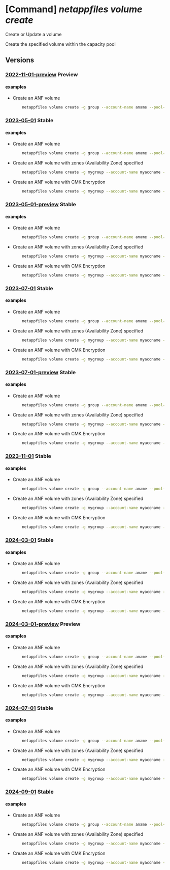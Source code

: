 # [Command] _netappfiles volume create_

Create or Update a volume

Create the specified volume within the capacity pool

## Versions

### [2022-11-01-preview](/Resources/mgmt-plane/L3N1YnNjcmlwdGlvbnMve30vcmVzb3VyY2Vncm91cHMve30vcHJvdmlkZXJzL21pY3Jvc29mdC5uZXRhcHAvbmV0YXBwYWNjb3VudHMve30vY2FwYWNpdHlwb29scy97fS92b2x1bWVzL3t9/2022-11-01-preview.xml) **Preview**

<!-- mgmt-plane /subscriptions/{}/resourcegroups/{}/providers/microsoft.netapp/netappaccounts/{}/capacitypools/{}/volumes/{} 2022-11-01-preview -->

#### examples

- Create an ANF volume
    ```bash
        netappfiles volume create -g group --account-name aname --pool-name pname --volume-name vname -l location --service-level "Premium" --usage-threshold 107374182400 --creation-token "unique-token" --protocol-types NFSv3 --vnet myvnet --subnet-id "/subscriptions/mysubsid/resourceGroups/myrg/providers/Microsoft.Network/virtualNetworks/myvnet/subnets/default" --rules '[{"allowed_clients":"0.0.0.0/0","rule_index":"1","unix_read_only":"true","unix_read_write":"false","cifs":"false","nfsv3":"true","nfsv41":"false"}]'
    ```

### [2023-05-01](/Resources/mgmt-plane/L3N1YnNjcmlwdGlvbnMve30vcmVzb3VyY2Vncm91cHMve30vcHJvdmlkZXJzL21pY3Jvc29mdC5uZXRhcHAvbmV0YXBwYWNjb3VudHMve30vY2FwYWNpdHlwb29scy97fS92b2x1bWVzL3t9/2023-05-01.xml) **Stable**

<!-- mgmt-plane /subscriptions/{}/resourcegroups/{}/providers/microsoft.netapp/netappaccounts/{}/capacitypools/{}/volumes/{} 2023-05-01 -->

#### examples

- Create an ANF volume
    ```bash
        netappfiles volume create -g group --account-name aname --pool-name pname --volume-name vname -l location --service-level "Premium" --usage-threshold 107374182400 --creation-token "unique-token" --protocol-types NFSv3 --vnet myvnet --subnet-id "/subscriptions/mysubsid/resourceGroups/myrg/providers/Microsoft.Network/virtualNetworks/myvnet/subnets/default" --rules '[{"allowed_clients":"0.0.0.0/0","rule_index":"1","unix_read_only":"true","unix_read_write":"false","cifs":"false","nfsv3":"true","nfsv41":"false"}]'
    ```

- Create an ANF volume with zones (Availability Zone) specified
    ```bash
        netappfiles volume create -g mygroup --account-name myaccname --pool-name mypoolname --name myvolname -l westus2 --service-level premium --usage-threshold 100 --file-path "unique-file-path" --vnet myvnet --subnet mysubnet --protocol-types NFSv3 --zones zone1
    ```

- Create an ANF volume with CMK Encryption
    ```bash
        netappfiles volume create -g mygroup --account-name myaccname --pool-name mypoolname --name myvolname -l westus2 --service-level premium --usage-threshold 100 --file-path "unique-file-path" --vnet myvnet --subnet mysubnet --protocol-types NFSv3 --network-features Standard --protocol-types NFSv4.1 --rule-index 1 --allowed-clients '10.7.0.0/24' --kerberos-enabled false --encryption-key-source  Microsoft.KeyVault --kv-private-endpoint-id myPrivateEndpointId
    ```

### [2023-05-01-preview](/Resources/mgmt-plane/L3N1YnNjcmlwdGlvbnMve30vcmVzb3VyY2Vncm91cHMve30vcHJvdmlkZXJzL21pY3Jvc29mdC5uZXRhcHAvbmV0YXBwYWNjb3VudHMve30vY2FwYWNpdHlwb29scy97fS92b2x1bWVzL3t9/2023-05-01-preview.xml) **Stable**

<!-- mgmt-plane /subscriptions/{}/resourcegroups/{}/providers/microsoft.netapp/netappaccounts/{}/capacitypools/{}/volumes/{} 2023-05-01-preview -->

#### examples

- Create an ANF volume
    ```bash
        netappfiles volume create -g group --account-name aname --pool-name pname --volume-name vname -l location --service-level "Premium" --usage-threshold 100 --creation-token "unique-token" --protocol-types NFSv3 --vnet myvnet --subnet-id "/subscriptions/mysubsid/resourceGroups/myrg/providers/Microsoft.Network/virtualNetworks/myvnet/subnets/default" --rules '[{"allowed_clients":"0.0.0.0/0","rule_index":"1","unix_read_only":"true","unix_read_write":"false","cifs":"false","nfsv3":"true","nfsv41":"false"}]'
    ```

- Create an ANF volume with zones (Availability Zone) specified
    ```bash
        netappfiles volume create -g mygroup --account-name myaccname --pool-name mypoolname --name myvolname -l westus2 --service-level premium --usage-threshold 100 --file-path "unique-file-path" --vnet myvnet --subnet mysubnet --protocol-types NFSv3 --zones zone1
    ```

- Create an ANF volume with CMK Encryption
    ```bash
        netappfiles volume create -g mygroup --account-name myaccname --pool-name mypoolname --name myvolname -l westus2 --service-level premium --usage-threshold 100 --file-path "unique-file-path" --vnet myvnet --subnet mysubnet --protocol-types NFSv3 --network-features Standard --protocol-types NFSv4.1 --rule-index 1 --allowed-clients '10.7.0.0/24' --kerberos-enabled false --encryption-key-source  Microsoft.KeyVault --kv-private-endpoint-id myPrivateEndpointId
    ```

### [2023-07-01](/Resources/mgmt-plane/L3N1YnNjcmlwdGlvbnMve30vcmVzb3VyY2Vncm91cHMve30vcHJvdmlkZXJzL21pY3Jvc29mdC5uZXRhcHAvbmV0YXBwYWNjb3VudHMve30vY2FwYWNpdHlwb29scy97fS92b2x1bWVzL3t9/2023-07-01.xml) **Stable**

<!-- mgmt-plane /subscriptions/{}/resourcegroups/{}/providers/microsoft.netapp/netappaccounts/{}/capacitypools/{}/volumes/{} 2023-07-01 -->

#### examples

- Create an ANF volume
    ```bash
        netappfiles volume create -g group --account-name aname --pool-name pname --volume-name vname -l location --service-level "Premium" --usage-threshold 107374182400 --creation-token "unique-token" --protocol-types NFSv3 --vnet myvnet --subnet-id "/subscriptions/mysubsid/resourceGroups/myrg/providers/Microsoft.Network/virtualNetworks/myvnet/subnets/default" --rules '[{"allowed_clients":"0.0.0.0/0","rule_index":"1","unix_read_only":"true","unix_read_write":"false","cifs":"false","nfsv3":"true","nfsv41":"false"}]'
    ```

- Create an ANF volume with zones (Availability Zone) specified
    ```bash
        netappfiles volume create -g mygroup --account-name myaccname --pool-name mypoolname --name myvolname -l westus2 --service-level premium --usage-threshold 100 --file-path "unique-file-path" --vnet myvnet --subnet mysubnet --protocol-types NFSv3 --zones zone1
    ```

- Create an ANF volume with CMK Encryption
    ```bash
        netappfiles volume create -g mygroup --account-name myaccname --pool-name mypoolname --name myvolname -l westus2 --service-level premium --usage-threshold 100 --file-path "unique-file-path" --vnet myvnet --subnet mysubnet --protocol-types NFSv3 --network-features Standard --protocol-types NFSv4.1 --rule-index 1 --allowed-clients '10.7.0.0/24' --kerberos-enabled false --encryption-key-source  Microsoft.KeyVault --kv-private-endpoint-id myPrivateEndpointId
    ```

### [2023-07-01-preview](/Resources/mgmt-plane/L3N1YnNjcmlwdGlvbnMve30vcmVzb3VyY2Vncm91cHMve30vcHJvdmlkZXJzL21pY3Jvc29mdC5uZXRhcHAvbmV0YXBwYWNjb3VudHMve30vY2FwYWNpdHlwb29scy97fS92b2x1bWVzL3t9/2023-07-01-preview.xml) **Stable**

<!-- mgmt-plane /subscriptions/{}/resourcegroups/{}/providers/microsoft.netapp/netappaccounts/{}/capacitypools/{}/volumes/{} 2023-07-01-preview -->

#### examples

- Create an ANF volume
    ```bash
        netappfiles volume create -g group --account-name aname --pool-name pname --volume-name vname -l location --service-level "Premium" --usage-threshold 107374182400 --creation-token "unique-token" --protocol-types NFSv3 --vnet myvnet --subnet-id "/subscriptions/mysubsid/resourceGroups/myrg/providers/Microsoft.Network/virtualNetworks/myvnet/subnets/default" --rules '[{"allowed_clients":"0.0.0.0/0","rule_index":"1","unix_read_only":"true","unix_read_write":"false","cifs":"false","nfsv3":"true","nfsv41":"false"}]'
    ```

- Create an ANF volume with zones (Availability Zone) specified
    ```bash
        netappfiles volume create -g mygroup --account-name myaccname --pool-name mypoolname --name myvolname -l westus2 --service-level premium --usage-threshold 100 --file-path "unique-file-path" --vnet myvnet --subnet mysubnet --protocol-types NFSv3 --zones zone1
    ```

- Create an ANF volume with CMK Encryption
    ```bash
        netappfiles volume create -g mygroup --account-name myaccname --pool-name mypoolname --name myvolname -l westus2 --service-level premium --usage-threshold 100 --file-path "unique-file-path" --vnet myvnet --subnet mysubnet --protocol-types NFSv3 --network-features Standard --protocol-types NFSv4.1 --rule-index 1 --allowed-clients '10.7.0.0/24' --kerberos-enabled false --encryption-key-source  Microsoft.KeyVault --kv-private-endpoint-id myPrivateEndpointId
    ```

### [2023-11-01](/Resources/mgmt-plane/L3N1YnNjcmlwdGlvbnMve30vcmVzb3VyY2Vncm91cHMve30vcHJvdmlkZXJzL21pY3Jvc29mdC5uZXRhcHAvbmV0YXBwYWNjb3VudHMve30vY2FwYWNpdHlwb29scy97fS92b2x1bWVzL3t9/2023-11-01.xml) **Stable**

<!-- mgmt-plane /subscriptions/{}/resourcegroups/{}/providers/microsoft.netapp/netappaccounts/{}/capacitypools/{}/volumes/{} 2023-11-01 -->

#### examples

- Create an ANF volume
    ```bash
        netappfiles volume create -g group --account-name aname --pool-name pname --volume-name vname -l location --service-level "Premium" --usage-threshold 100 --creation-token "unique-token" --protocol-types NFSv3 --vnet myvnet --subnet-id "/subscriptions/mysubsid/resourceGroups/myrg/providers/Microsoft.Network/virtualNetworks/myvnet/subnets/default" --rules '[{"allowed_clients":"0.0.0.0/0","rule_index":"1","unix_read_only":"true","unix_read_write":"false","cifs":"false","nfsv3":"true","nfsv41":"false"}]'
    ```

- Create an ANF volume with zones (Availability Zone) specified
    ```bash
        netappfiles volume create -g mygroup --account-name myaccname --pool-name mypoolname --name myvolname -l westus2 --service-level premium --usage-threshold 100 --file-path "unique-file-path" --vnet myvnet --subnet mysubnet --protocol-types NFSv3 --zones zone1
    ```

- Create an ANF volume with CMK Encryption
    ```bash
        netappfiles volume create -g mygroup --account-name myaccname --pool-name mypoolname --name myvolname -l westus2 --service-level premium --usage-threshold 100 --file-path "unique-file-path" --vnet myvnet --subnet mysubnet --protocol-types NFSv3 --network-features Standard --protocol-types NFSv4.1 --rule-index 1 --allowed-clients '10.7.0.0/24' --kerberos-enabled false --encryption-key-source  Microsoft.KeyVault --kv-private-endpoint-id myPrivateEndpointId
    ```

### [2024-03-01](/Resources/mgmt-plane/L3N1YnNjcmlwdGlvbnMve30vcmVzb3VyY2Vncm91cHMve30vcHJvdmlkZXJzL21pY3Jvc29mdC5uZXRhcHAvbmV0YXBwYWNjb3VudHMve30vY2FwYWNpdHlwb29scy97fS92b2x1bWVzL3t9/2024-03-01.xml) **Stable**

<!-- mgmt-plane /subscriptions/{}/resourcegroups/{}/providers/microsoft.netapp/netappaccounts/{}/capacitypools/{}/volumes/{} 2024-03-01 -->

#### examples

- Create an ANF volume
    ```bash
        netappfiles volume create -g group --account-name aname --pool-name pname --volume-name vname -l location --service-level "Premium" --usage-threshold 100 --creation-token "unique-token" --protocol-types NFSv3 --vnet myvnet --subnet-id "/subscriptions/mysubsid/resourceGroups/myrg/providers/Microsoft.Network/virtualNetworks/myvnet/subnets/default" --rules '[{"allowed_clients":"0.0.0.0/0","rule_index":"1","unix_read_only":"true","unix_read_write":"false","cifs":"false","nfsv3":"true","nfsv41":"false"}]'
    ```

- Create an ANF volume with zones (Availability Zone) specified
    ```bash
        netappfiles volume create -g mygroup --account-name myaccname --pool-name mypoolname --name myvolname -l westus2 --service-level premium --usage-threshold 100 --file-path "unique-file-path" --vnet myvnet --subnet mysubnet --protocol-types NFSv3 --zones zone1
    ```

- Create an ANF volume with CMK Encryption
    ```bash
        netappfiles volume create -g mygroup --account-name myaccname --pool-name mypoolname --name myvolname -l westus2 --service-level premium --usage-threshold 100 --file-path "unique-file-path" --vnet myvnet --subnet mysubnet --protocol-types NFSv3 --network-features Standard --protocol-types NFSv4.1 --rule-index 1 --allowed-clients '10.7.0.0/24' --kerberos-enabled false --encryption-key-source  Microsoft.KeyVault --kv-private-endpoint-id myPrivateEndpointId
    ```

### [2024-03-01-preview](/Resources/mgmt-plane/L3N1YnNjcmlwdGlvbnMve30vcmVzb3VyY2Vncm91cHMve30vcHJvdmlkZXJzL21pY3Jvc29mdC5uZXRhcHAvbmV0YXBwYWNjb3VudHMve30vY2FwYWNpdHlwb29scy97fS92b2x1bWVzL3t9/2024-03-01-preview.xml) **Preview**

<!-- mgmt-plane /subscriptions/{}/resourcegroups/{}/providers/microsoft.netapp/netappaccounts/{}/capacitypools/{}/volumes/{} 2024-03-01-preview -->

#### examples

- Create an ANF volume
    ```bash
        netappfiles volume create -g group --account-name aname --pool-name pname --volume-name vname -l location --service-level "Premium" --usage-threshold 100 --creation-token "unique-token" --protocol-types NFSv3 --vnet myvnet --subnet-id "/subscriptions/mysubsid/resourceGroups/myrg/providers/Microsoft.Network/virtualNetworks/myvnet/subnets/default" --rules '[{"allowed_clients":"0.0.0.0/0","rule_index":"1","unix_read_only":"true","unix_read_write":"false","cifs":"false","nfsv3":"true","nfsv41":"false"}]'
    ```

- Create an ANF volume with zones (Availability Zone) specified
    ```bash
        netappfiles volume create -g mygroup --account-name myaccname --pool-name mypoolname --name myvolname -l westus2 --service-level premium --usage-threshold 100 --file-path "unique-file-path" --vnet myvnet --subnet mysubnet --protocol-types NFSv3 --zones zone1
    ```

- Create an ANF volume with CMK Encryption
    ```bash
        netappfiles volume create -g mygroup --account-name myaccname --pool-name mypoolname --name myvolname -l westus2 --service-level premium --usage-threshold 100 --file-path "unique-file-path" --vnet myvnet --subnet mysubnet --protocol-types NFSv3 --network-features Standard --protocol-types NFSv4.1 --rule-index 1 --allowed-clients '10.7.0.0/24' --kerberos-enabled false --encryption-key-source  Microsoft.KeyVault --kv-private-endpoint-id myPrivateEndpointId
    ```

### [2024-07-01](/Resources/mgmt-plane/L3N1YnNjcmlwdGlvbnMve30vcmVzb3VyY2Vncm91cHMve30vcHJvdmlkZXJzL21pY3Jvc29mdC5uZXRhcHAvbmV0YXBwYWNjb3VudHMve30vY2FwYWNpdHlwb29scy97fS92b2x1bWVzL3t9/2024-07-01.xml) **Stable**

<!-- mgmt-plane /subscriptions/{}/resourcegroups/{}/providers/microsoft.netapp/netappaccounts/{}/capacitypools/{}/volumes/{} 2024-07-01 -->

#### examples

- Create an ANF volume
    ```bash
        netappfiles volume create -g group --account-name aname --pool-name pname --volume-name vname -l location --service-level "Premium" --usage-threshold 100 --creation-token "unique-token" --protocol-types NFSv3 --vnet myvnet --subnet-id "/subscriptions/mysubsid/resourceGroups/myrg/providers/Microsoft.Network/virtualNetworks/myvnet/subnets/default" --rules '[{"allowed_clients":"0.0.0.0/0","rule_index":"1","unix_read_only":"true","unix_read_write":"false","cifs":"false","nfsv3":"true","nfsv41":"false"}]'
    ```

- Create an ANF volume with zones (Availability Zone) specified
    ```bash
        netappfiles volume create -g mygroup --account-name myaccname --pool-name mypoolname --name myvolname -l westus2 --service-level premium --usage-threshold 100 --file-path "unique-file-path" --vnet myvnet --subnet mysubnet --protocol-types NFSv3 --zones zone1
    ```

- Create an ANF volume with CMK Encryption
    ```bash
        netappfiles volume create -g mygroup --account-name myaccname --pool-name mypoolname --name myvolname -l westus2 --service-level premium --usage-threshold 100 --file-path "unique-file-path" --vnet myvnet --subnet mysubnet --protocol-types NFSv3 --network-features Standard --protocol-types NFSv4.1 --rule-index 1 --allowed-clients '10.7.0.0/24' --kerberos-enabled false --encryption-key-source  Microsoft.KeyVault --kv-private-endpoint-id myPrivateEndpointId
    ```

### [2024-09-01](/Resources/mgmt-plane/L3N1YnNjcmlwdGlvbnMve30vcmVzb3VyY2Vncm91cHMve30vcHJvdmlkZXJzL21pY3Jvc29mdC5uZXRhcHAvbmV0YXBwYWNjb3VudHMve30vY2FwYWNpdHlwb29scy97fS92b2x1bWVzL3t9/2024-09-01.xml) **Stable**

<!-- mgmt-plane /subscriptions/{}/resourcegroups/{}/providers/microsoft.netapp/netappaccounts/{}/capacitypools/{}/volumes/{} 2024-09-01 -->

#### examples

- Create an ANF volume
    ```bash
        netappfiles volume create -g group --account-name aname --pool-name pname --volume-name vname -l location --service-level "Premium" --usage-threshold 100 --creation-token "unique-token" --protocol-types NFSv3 --vnet myvnet --subnet-id "/subscriptions/mysubsid/resourceGroups/myrg/providers/Microsoft.Network/virtualNetworks/myvnet/subnets/default" --rules '[{"allowed_clients":"0.0.0.0/0","rule_index":"1","unix_read_only":"true","unix_read_write":"false","cifs":"false","nfsv3":"true","nfsv41":"false"}]'
    ```

- Create an ANF volume with zones (Availability Zone) specified
    ```bash
        netappfiles volume create -g mygroup --account-name myaccname --pool-name mypoolname --name myvolname -l westus2 --service-level premium --usage-threshold 100 --file-path "unique-file-path" --vnet myvnet --subnet mysubnet --protocol-types NFSv3 --zones zone1
    ```

- Create an ANF volume with CMK Encryption
    ```bash
        netappfiles volume create -g mygroup --account-name myaccname --pool-name mypoolname --name myvolname -l westus2 --service-level premium --usage-threshold 100 --file-path "unique-file-path" --vnet myvnet --subnet mysubnet --protocol-types NFSv3 --network-features Standard --protocol-types NFSv4.1 --rule-index 1 --allowed-clients '10.7.0.0/24' --kerberos-enabled false --encryption-key-source  Microsoft.KeyVault --kv-private-endpoint-id myPrivateEndpointId
    ```
